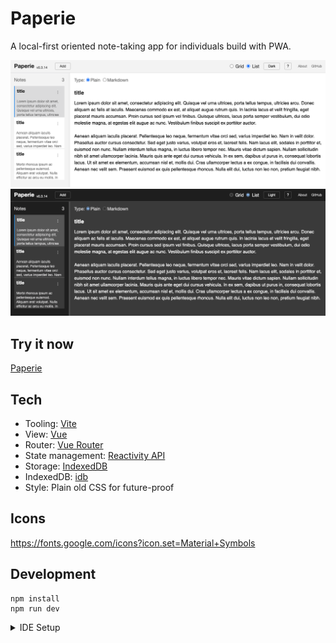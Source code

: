 # Paperie

A local-first oriented note-taking app for individuals build with PWA.

![paperie-light](screenshots/light.png)
![paperie-dark](screenshots/dark.png)

## Try it now

[Paperie](https://paperie.app/)

## Tech

- Tooling: [Vite](https://vitejs.dev/)
- View: [Vue](https://vuejs.org/)
- Router: [Vue Router](https://router.vuejs.org/)
- State management: [Reactivity API](https://vuejs.org/guide/scaling-up/state-management.html#simple-state-management-with-reactivity-api)
- Storage: [IndexedDB](https://developer.mozilla.org/en-US/docs/Web/API/IndexedDB_API)
- IndexedDB: [idb](https://github.com/jakearchibald/idb)
- Style: Plain old CSS for future-proof

## Icons

https://fonts.google.com/icons?icon.set=Material+Symbols

## Development

```
npm install
npm run dev
```

<details>
  <summary>IDE Setup</summary>

### Recommended IDE Setup

- [VS Code](https://code.visualstudio.com/) + [Volar](https://marketplace.visualstudio.com/items?itemName=Vue.volar)

### Type Support For `.vue` Imports in TS

Since TypeScript cannot handle type information for `.vue` imports, they are shimmed to be a generic Vue component type by default. In most cases this is fine if you don't really care about component prop types outside of templates. However, if you wish to get actual prop types in `.vue` imports (for example to get props validation when using manual `h(...)` calls), you can enable Volar's Take Over mode by following these steps:

1. Run `Extensions: Show Built-in Extensions` from VS Code's command palette, look for `TypeScript and JavaScript Language Features`, then right click and select `Disable (Workspace)`. By default, Take Over mode will enable itself if the default TypeScript extension is disabled.
2. Reload the VS Code window by running `Developer: Reload Window` from the command palette.

You can learn more about Take Over mode [here](https://github.com/johnsoncodehk/volar/discussions/471).

</details>
